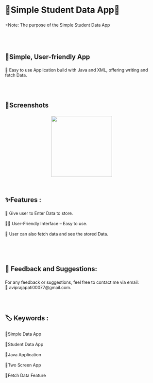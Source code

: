<h1 align="left">📅Simple Student Data App📅</h1>

###

<p align="left">⭐Note: The purpose of the Simple Student Data App</p><br><br>

###

<h2 align="left">📱Simple, User-friendly App</h2>

###

<p align="left">📲 Easy to use Application build with Java and XML, offering writing and fetch Data.</p><br><br>

###

<h2 align="left">📸Screenshots</h2>

###

<div align="center">
  <img height="200" src=""  />
</div><br><br>

###

<h2 align="left">✨Features :</h2>

###

<p align="left">🔢 Give user to Enter Data to store.<br><br>👩‍🏫 User-Friendly Interface – Easy to use.<br><br>📖 User can also fetch data and see the stored Data.<br><br></p><br><br>

###

<h2 align="left">💬 Feedback and Suggestions:</h2>

###

<p align="left">For any feedback or suggestions, feel free to contact me via email:<br>📧 aviprajapati00077@gmail.com.</p><br><br>

###

<h2 align="left">🏷️ Keywords :</h2>

###

<p align="left">🔸Simple Data App<br><br>🔸Student Data App<br><br>🔸Java Application<br><br>🔸Two Screen App<br><br>🔸Fetch Data Feature<br></p><br><br>

###
